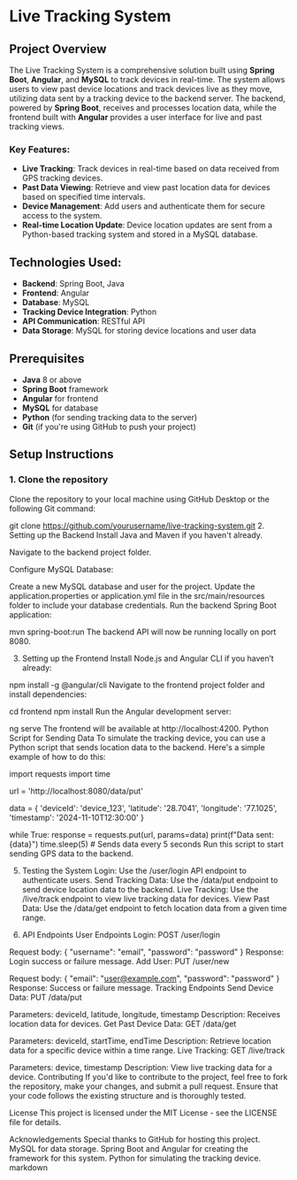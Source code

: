 # Live Tracking System

## Project Overview

The Live Tracking System is a comprehensive solution built using **Spring Boot**, **Angular**, and **MySQL** to track devices in real-time. The system allows users to view past device locations and track devices live as they move, utilizing data sent by a tracking device to the backend server. The backend, powered by **Spring Boot**, receives and processes location data, while the frontend built with **Angular** provides a user interface for live and past tracking views.

### Key Features:
- **Live Tracking**: Track devices in real-time based on data received from GPS tracking devices.
- **Past Data Viewing**: Retrieve and view past location data for devices based on specified time intervals.
- **Device Management**: Add users and authenticate them for secure access to the system.
- **Real-time Location Update**: Device location updates are sent from a Python-based tracking system and stored in a MySQL database.

## Technologies Used:
- **Backend**: Spring Boot, Java
- **Frontend**: Angular
- **Database**: MySQL
- **Tracking Device Integration**: Python
- **API Communication**: RESTful API
- **Data Storage**: MySQL for storing device locations and user data

## Prerequisites

- **Java** 8 or above
- **Spring Boot** framework
- **Angular** for frontend
- **MySQL** for database
- **Python** (for sending tracking data to the server)
- **Git** (if you're using GitHub to push your project)

## Setup Instructions

### 1. Clone the repository

Clone the repository to your local machine using GitHub Desktop or the following Git command:


git clone https://github.com/yourusername/live-tracking-system.git
2. Setting up the Backend
Install Java and Maven if you haven't already.

Navigate to the backend project folder.

Configure MySQL Database:

Create a new MySQL database and user for the project.
Update the application.properties or application.yml file in the src/main/resources folder to include your database credentials.
Run the backend Spring Boot application:


mvn spring-boot:run
The backend API will now be running locally on port 8080.

3. Setting up the Frontend
Install Node.js and Angular CLI if you haven’t already:


npm install -g @angular/cli
Navigate to the frontend project folder and install dependencies:

cd frontend
npm install
Run the Angular development server:

ng serve
The frontend will be available at http://localhost:4200.
Python Script for Sending Data
To simulate the tracking device, you can use a Python script that sends location data to the backend. Here's a simple example of how to do this:


import requests
import time

url = 'http://localhost:8080/data/put'

data = {
    'deviceId': 'device_123',
    'latitude': '28.7041',
    'longitude': '77.1025',
    'timestamp': '2024-11-10T12:30:00'
}

while True:
    response = requests.put(url, params=data)
    print(f"Data sent: {data}")
    time.sleep(5)  # Sends data every 5 seconds
Run this script to start sending GPS data to the backend.

5. Testing the System
Login: Use the /user/login API endpoint to authenticate users.
Send Tracking Data: Use the /data/put endpoint to send device location data to the backend.
Live Tracking: Use the /live/track endpoint to view live tracking data for devices.
View Past Data: Use the /data/get endpoint to fetch location data from a given time range.


6. API Endpoints
User Endpoints
Login: POST /user/login

Request body: { "username": "email", "password": "password" }
Response: Login success or failure message.
Add User: PUT /user/new

Request body: { "email": "user@example.com", "password": "password" }
Response: Success or failure message.
Tracking Endpoints
Send Device Data: PUT /data/put

Parameters: deviceId, latitude, longitude, timestamp
Description: Receives location data for devices.
Get Past Device Data: GET /data/get

Parameters: deviceId, startTime, endTime
Description: Retrieve location data for a specific device within a time range.
Live Tracking: GET /live/track

Parameters: device, timestamp
Description: View live tracking data for a device.
Contributing
If you'd like to contribute to the project, feel free to fork the repository, make your changes, and submit a pull request. Ensure that your code follows the existing structure and is thoroughly tested.

License
This project is licensed under the MIT License - see the LICENSE file for details.

Acknowledgements
Special thanks to GitHub for hosting this project.
MySQL for data storage.
Spring Boot and Angular for creating the framework for this system.
Python for simulating the tracking device.
markdown


